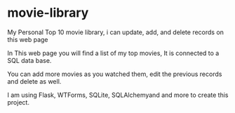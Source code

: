 # movie-library
My Personal Top 10 movie library, i can update, add, and delete records on this web page

In This web page  you will find a list of my top movies, 
It is connected to a SQL data base.

You can add more movies as you watched them, edit the previous records and delete as well. 

I am using Flask, WTForms, SQLite, SQLAlchemyand and more to create this project. 
